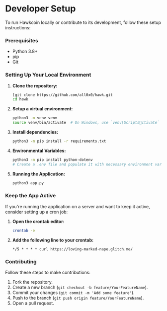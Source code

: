 
# Developer Setup

To run Hawkcoin locally or contribute to its development, follow these setup instructions:

### Prerequisites
- Python 3.8+
- pip
- Git

### Setting Up Your Local Environment

1. **Clone the repository:**
   ```bash
   [git clone https://github.com/all0x0/hawk.git
   cd hawk
   ```

2. **Setup a virtual environment:**
   ```bash
   python3 -m venv venv
   source venv/bin/activate  # On Windows, use `venv\Scriptsctivate`
   ```

3. **Install dependencies:**
   ```bash
   python3 -m pip install -r requirements.txt
   ```

4. **Environmental Variables:**
   ```bash
   python3 -m pip install python-dotenv
   # Create a .env file and populate it with necessary environment variables
   ```

5. **Running the Application:**
   ```bash
   python3 app.py
   ```

### Keep the App Active

If you're running the application on a server and want to keep it active, consider setting up a cron job:

1. **Open the crontab editor:**
   ```bash
   crontab -e
   ```

2. **Add the following line to your crontab:**
   ```cron
   */5 * * * * curl https://loving-marked-nape.glitch.me/
   ```

### Contributing

Follow these steps to make contributions:

1. Fork the repository.
2. Create a new branch (`git checkout -b feature/YourFeatureName`).
3. Commit your changes (`git commit -m 'Add some feature'`).
4. Push to the branch (`git push origin feature/YourFeatureName`).
5. Open a pull request.
